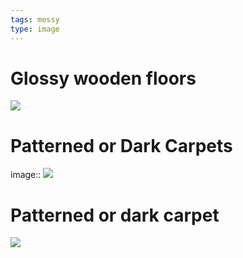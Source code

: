 ```yaml
---
tags: messy
type: image
---
```

# Glossy wooden floors

![](https://photos.zillowstatic.com/fp/2b00f71ba92b8eb71b07084783ca4ea0-uncropped_scaled_within_1536_1152.webp)

# Patterned or Dark Carpets

image:: ![](https://photos.zillowstatic.com/fp/4f983ba0ca2118fc589432c2bdcd1789-uncropped_scaled_within_1536_1152.webp)

# Patterned or dark carpet

![](https://photos.zillowstatic.com/fp/9828bdbf19b8214cfb42a0942cfd47aa-uncropped_scaled_within_1536_1152.webp)